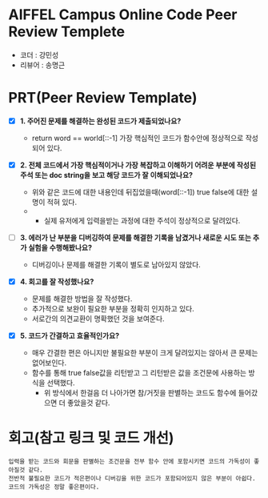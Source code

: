 # AIFFEL Campus Online Code Peer Review Templete
- 코더 : 강민성
- 리뷰어 : 송명근


# PRT(Peer Review Template)
- [X]  **1. 주어진 문제를 해결하는 완성된 코드가 제출되었나요?**
    - return word == world[::-1] 가장 핵심적인 코드가 함수안에 정상적으로 작성되어 있다.
    
- [X]  **2. 전체 코드에서 가장 핵심적이거나 가장 복잡하고 이해하기 어려운 부분에 작성된 
주석 또는 doc string을 보고 해당 코드가 잘 이해되었나요?**
    - 위와 같은 코드에 대한 내용인데 뒤집었을때(word[::-1]) true false에 대한 설명이 적혀 있다.
    - + 실제 유저에게 입력을받는 과정에 대한 주석이 정상적으로 달려있다.
        
- [ ]  **3. 에러가 난 부분을 디버깅하여 문제를 해결한 기록을 남겼거나
새로운 시도 또는 추가 실험을 수행해봤나요?**
    - 디버깅이나 문제를 해결한 기록이 별도로 남아있지 않았다.
        
- [X]  **4. 회고를 잘 작성했나요?**
    - 문제를 해결한 방법을 잘 작성했다.
    - 추가적으로 보완이 필요한 부분을 정확히 인지하고 있다.
    - 서로간의 의견교환이 명확했던 것을 보여준다.
        
- [X]  **5. 코드가 간결하고 효율적인가요?**
    - 매우 간결한 편은 아니지만 불필요한 부분이 크게 달려있지는 않아서 큰 문제는 없어보인다.
    - 함수를 통해 true false값을 리턴받고 그 리턴받은 값을 조건문에 사용하는 방식을 선택했다.
        - 위 방식에서 한걸음 더 나아가면 참/거짓을 판별하는 코드도 함수에 들어갔으면 더 좋았을것 같다.


# 회고(참고 링크 및 코드 개선)
```
입력을 받는 코드와 회문을 판별하는 조건문을 전부 함수 안에 포함시키면 코드의 가독성이 좋아질것 같다.
전반적 불필요한 코드가 적은편이나 디버깅을 위한 코드가 포함되어있지 않은 부분이 아쉽다.
코드의 가독성은 정말 좋은편이다.
```
